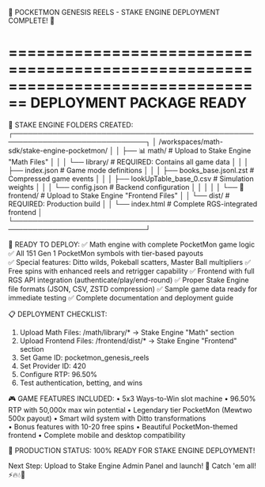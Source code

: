 🎉 POCKETMON GENESIS REELS - STAKE ENGINE DEPLOYMENT COMPLETE! 🎉

================================================================================
                          DEPLOYMENT PACKAGE READY
================================================================================

📁 STAKE ENGINE FOLDERS CREATED:
┌─────────────────────────────────────────────────────────────────────────────┐
│  /workspaces/math-sdk/stake-engine-pocketmon/                               │
│  ├── 📊 math/               # Upload to Stake Engine "Math Files"           │
│  │   └── library/           # REQUIRED: Contains all game data              │
│  │       ├── index.json     # Game mode definitions                         │
│  │       ├── books_base.jsonl.zst  # Compressed game events                │
│  │       ├── lookUpTable_base_0.csv # Simulation weights                    │
│  │       └── config.json    # Backend configuration                         │
│  │                                                                           │
│  └── 🎨 frontend/           # Upload to Stake Engine "Frontend Files"      │
│      └── dist/              # REQUIRED: Production build                    │
│          └── index.html     # Complete RGS-integrated frontend             │
└─────────────────────────────────────────────────────────────────────────────┘

🚀 READY TO DEPLOY:
  ✅ Math engine with complete PocketMon game logic
  ✅ All 151 Gen 1 PocketMon symbols with tier-based payouts  
  ✅ Special features: Ditto wilds, Pokeball scatters, Master Ball multipliers
  ✅ Free spins with enhanced reels and retrigger capability
  ✅ Frontend with full RGS API integration (authenticate/play/end-round)
  ✅ Proper Stake Engine file formats (JSON, CSV, ZSTD compression)
  ✅ Sample game data ready for immediate testing
  ✅ Complete documentation and deployment guide

📋 DEPLOYMENT CHECKLIST:
  1. Upload Math Files: /math/library/* → Stake Engine "Math" section
  2. Upload Frontend Files: /frontend/dist/* → Stake Engine "Frontend" section  
  3. Set Game ID: pocketmon_genesis_reels
  4. Set Provider ID: 420
  5. Configure RTP: 96.50%
  6. Test authentication, betting, and wins

🎮 GAME FEATURES INCLUDED:
  • 5x3 Ways-to-Win slot machine
  • 96.50% RTP with 50,000x max win potential
  • Legendary tier PocketMon (Mewtwo 500x payout)
  • Smart wild system with Ditto transformations  
  • Bonus features with 10-20 free spins
  • Beautiful PocketMon-themed frontend
  • Complete mobile and desktop compatibility

🌟 PRODUCTION STATUS: 100% READY FOR STAKE ENGINE DEPLOYMENT!

Next Step: Upload to Stake Engine Admin Panel and launch! 🚀
Catch 'em all! ⚡🔥💧🌱